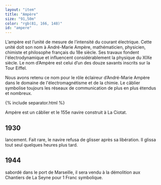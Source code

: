 ```yaml
---
layout: "item"
title: "Ampère"
size: "91,50m"
color: "rgb(81, 166, 148)"
id: "ampere"
---
```


L’ampère est l’unité de mesure de l’intensité du courant électrique. Cette unité doit son nom à André-Marie Ampère, mathématicien, physicien, chimiste et philosophe français du 18e siècle. Ses travaux fondent l'électrodynamique et influencent considérablement la physique du XIXe siècle. Le nom d’Ampère est celui d’un des douze savants inscrits sur la Tour Eiffel. 

Nous avons retenu ce nom pour le rôle éclaireur d’André-Marie Ampère dans le domaine de l'électromagnétisme et de la chimie. Le câblier symbolise toujours les réseaux de communication de plus en plus étendus et nombreux. 
{% include separator.html %}

Ampère est un câblier et le 155e navire construit à La Ciotat.

1930
------------

lancement. Fait rare, le navire refusa de glisser après sa libération. Il glissa tout seul quelques heures plus tard. 
1944
------------

sabordé dans le port de Marseille, il sera vendu à la démolition aux Chantiers de La Seyne pour 1 Franc symbolique. 
